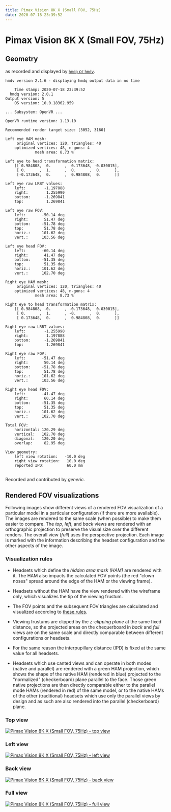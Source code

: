 ```yaml
---
title: Pimax Vision 8K X (Small FOV, 75Hz)
date: 2020-07-18 23:39:52
---
```

# Pimax Vision 8K X (Small FOV, 75Hz)

## Geometry

as recorded and displayed by [`hmdq` or `hmdv`](https://github.com/risa2000/hmdq).
```
hmdv version 2.1.6 - displaying hmdq output data in no time

    Time stamp: 2020-07-18 23:39:52
  hmdq version: 2.0.1
Output version: 5
    OS version: 10.0.18362.959

... Subsystem: OpenVR ...

OpenVR runtime version: 1.13.10

Recommended render target size: [3052, 3160]

Left eye HAM mesh:
     original vertices: 120, triangles: 40
    optimized vertices: 48, n-gons: 4
             mesh area: 8.73 %

Left eye to head transformation matrix:
    [[ 0.984808,  0.      ,  0.173648, -0.030015],
     [ 0.      ,  1.      ,  0.      ,  0.      ],
     [-0.173648,  0.      ,  0.984808,  0.      ]]

Left eye raw LRBT values:
    left:        -1.197888
    right:        1.255990
    bottom:      -1.269841
    top:          1.269841

Left eye raw FOV:
    left:       -50.14 deg
    right:       51.47 deg
    bottom:     -51.78 deg
    top:         51.78 deg
    horiz.:     101.62 deg
    vert.:      103.56 deg

Left eye head FOV:
    left:       -60.14 deg
    right:       41.47 deg
    bottom:     -51.35 deg
    top:         51.35 deg
    horiz.:     101.62 deg
    vert.:      102.70 deg

Right eye HAM mesh:
     original vertices: 120, triangles: 40
    optimized vertices: 48, n-gons: 4
             mesh area: 8.73 %

Right eye to head transformation matrix:
    [[ 0.984808, -0.      , -0.173648,  0.030015],
     [ 0.      ,  1.      , -0.      ,  0.      ],
     [ 0.173648,  0.      ,  0.984808,  0.      ]]

Right eye raw LRBT values:
    left:        -1.255990
    right:        1.197888
    bottom:      -1.269841
    top:          1.269841

Right eye raw FOV:
    left:       -51.47 deg
    right:       50.14 deg
    bottom:     -51.78 deg
    top:         51.78 deg
    horiz.:     101.62 deg
    vert.:      103.56 deg

Right eye head FOV:
    left:       -41.47 deg
    right:       60.14 deg
    bottom:     -51.35 deg
    top:         51.35 deg
    horiz.:     101.62 deg
    vert.:      102.70 deg

Total FOV:
    horizontal: 120.29 deg
    vertical:   102.70 deg
    diagonal:   120.20 deg
    overlap:     82.95 deg

View geometry:
    left view rotation:   -10.0 deg
    right view rotation:   10.0 deg
    reported IPD:          60.0 mm


```
Recorded and contributed by _generic_.

## Rendered FOV visualizations

Following images show different views of a rendered FOV visualization of a
particular model in a particular configuration (if there are more available).
The images are rendered to the same scale (when possible) to make them easier
to compare. The _top_, _left_, and _back_ views are rendered with an
orthographic projection to preserve the visual size over the different renders.
The overall view (_full_) uses the perspective projection. Each image is marked
with the information describing the headset configuration and the other aspects
of the image.

### Visualization rules

* Headsets which define the _hidden area mask (HAM)_ are rendered with it. The
  HAM also impacts the calculated FOV points (the red "clown noses" spread
  around the edge of the HAM or the viewing frame).

* Headsets without the HAM have the view rendered with the wireframe only, which
  visualizes the tip of the viewing frustum.

* The FOV points and the subsequent FOV triangles are calculated and visualized
  according to [these
  rules](https://risa2000.github.io/vrdocs/docs/hmd_fov_calculation).

* Viewing frustums are clipped by the _z-clipping plane_ at the same fixed
  distance, so the projected areas on the chequerboard in _back_ and _full_
  views are on the same scale and directly comparable between different
  configurations or headsets.

* For the same reason the interpupillary distance (IPD) is fixed at the same
  value for all headsets.

* Headsets which use canted views and can operate in both modes (native and
  parallel) are rendered with a green HAM projection, which shows the shape of
  the native HAM (rendered in blue) projected to the "normalized"
  (checkerboard) plane parallel to the face. Those green native projections are
  then directly comparable either to the parallel mode HAMs (rendered in red)
  of the same model, or to the native HAMs of the other (traditional) headsets
  which use only the parallel views by design and as such are also rendered
  into the parallel (checkerboard) plane.

### Top view
[![Pimax Vision 8K X (Small FOV, 75Hz) - top view](../images/PimaxVision8KX_Small_Native_R75_top.dmx.png)](../images/PimaxVision8KX_Small_Native_R75_top.dmx.png)

### Left view
[![Pimax Vision 8K X (Small FOV, 75Hz) - left view](../images/PimaxVision8KX_Small_Native_R75_left.dmx.png)](../images/PimaxVision8KX_Small_Native_R75_left.dmx.png)

### Back view
[![Pimax Vision 8K X (Small FOV, 75Hz) - back view](../images/PimaxVision8KX_Small_Native_R75_back.dmx.png)](../images/PimaxVision8KX_Small_Native_R75_back.dmx.png)

### Full view
[![Pimax Vision 8K X (Small FOV, 75Hz) - full view](../images/PimaxVision8KX_Small_Native_R75_over.dmx.png)](../images/PimaxVision8KX_Small_Native_R75_over.dmx.png)

